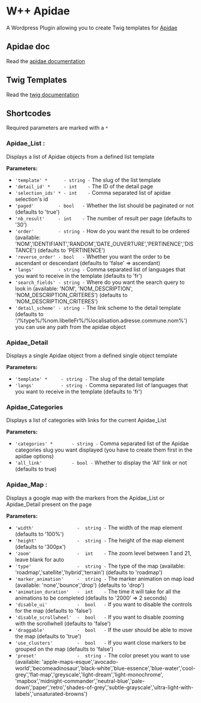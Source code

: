 # W++ Apidae
A Wordpress Plugin allowing you to create Twig templates for [Apidae](https://www.apidae-tourisme.com/)

## Apidae doc
Read the [apidae documentation](http://dev.apidae-tourisme.com/fr/documentation-technique)

## Twig Templates
Read the [twig documentation](https://twig.symfony.com/doc/2.x/templates.html)

## Shortcodes
Required parameters are marked with a `*`

### Apidae_List :
Displays a list of Apidae objects from a defined list template

**Parameters:**
 * `'template' *      - string -`     The slug of the list template
 * `'detail_id' *     - int    -`     The ID of the detail page
 * `'selection_ids' * - int    -`     Comma separated list of apidae selection's id
 * `'paged'         - bool   -`     Whether the list should be paginated or not (defaults to 'true')
 * `'nb_result'     - int    -`     The number of result per page (defaults to '30')
 * `'order'         - string -`     How do you want the result to be ordered (available: 'NOM','IDENTIFIANT','RANDOM','DATE_OUVERTURE','PERTINENCE','DISTANCE') (defaults to 'PERTINENCE')
 * `'reverse_order' - bool   -`     Whether you want the order to be ascendant or descendant (defaults to 'false' => ascendant)
 * `'langs'         - string -`     Comma separated list of languages that you want to receive in the template (defaults to 'fr')
 * `'search_fields' - string -`     Where do you want the search query to look in (available: 'NOM', 'NOM_DESCRIPTION', 'NOM_DESCRIPTION_CRITERES') (defaults to 'NOM_DESCRIPTION_CRITERES')
 * `'detail_scheme' - string -`     The link scheme to the detail template (defaults to '/%type%/%nom.libelleFr%/%localisation.adresse.commune.nom%') you can use any path from the apidae object

### Apidae_Detail
Displays a single Apidae object from a defined single object template

**Parameters:**
 * `'template' *     - string -`     The slug of the detail template
 * `'langs'          - string -`     Comma separated list of languages that you want to receive in the template (defaults to 'fr')

### Apidae_Categories
Displays a list of categories with links for the current Apidae_List

**Parameters:**
 * `'categories' *       - string -`    Comma separated list of the Apidae categories slug you want displayed (you have to create them first in the apidae options)
 * `'all_link'           - bool -`      Whether to display the 'All' link or not (defaults to true)

### Apidae_Map :
Displays a google map with the markers from the Apidae_List or Apidae_Detail present on the page

**Parameters:**
 * `'width'                -  string -` The width of the map element (defaults to '100%')
 * `'height'               -  string -` The height of the map element (defaults to '300px')
 * `'zoom'                 -  int    -` The zoom level between 1 and 21, leave blank for auto
 * `'type'                 -  string -` The type of the map (available: 'roadmap','satellite','hybrid','terrain') (defaults to 'roadmap')
 * `'marker_animation'     -  string -` The marker animation on map load (available: 'none','bounce','drop') (defaults to 'drop')
 * `'animation_duration'   -  int    -` The time it will take for all the animations to be completed (defaults to '2000' => 2 seconds)
 * `'disable_ui'           -  bool   -` If you want to disable the controls for the map (defaults to 'false')
 * `'disable_scrollwheel'  -  bool   -` If you want to disable zooming with the scrollwhell (defaults to 'false')
 * `'draggable'            -  bool   -` If the user should be able to move the map (defaults to 'true')
 * `'use_clusters'         -  bool   -` If you want close markers to be grouped on the map (defaults to 'false')
 * `'preset'               -  string -` The color preset you want to use (available:
        'apple-maps-esque','avocado-world','becomeadinosaur','black-white','blue-essence','blue-water','cool-grey','flat-map','greyscale','light-dream','light-monochrome',
        'mapbox','midnight-commander','neutral-blue','pale-down','paper','retro','shades-of-grey','subtle-grayscale','ultra-light-with-labels','unsaturated-browns')
        